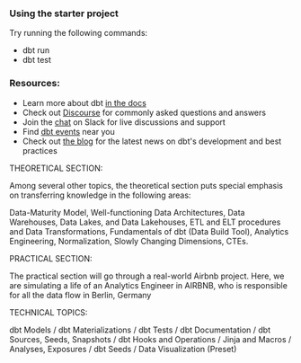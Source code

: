 ### Using the starter project

Try running the following commands:
- dbt run
- dbt test


### Resources:
- Learn more about dbt [in the docs](https://docs.getdbt.com/docs/introduction)
- Check out [Discourse](https://discourse.getdbt.com/) for commonly asked questions and answers
- Join the [chat](https://community.getdbt.com/) on Slack for live discussions and support
- Find [dbt events](https://events.getdbt.com) near you
- Check out [the blog](https://blog.getdbt.com/) for the latest news on dbt's development and best practices

THEORETICAL SECTION:

Among several other topics, the theoretical section puts special emphasis on transferring knowledge in the following areas:

Data-Maturity Model,
Well-functioning Data Architectures,
Data Warehouses, Data Lakes, and Data Lakehouses,
ETL and ELT procedures and Data Transformations,
Fundamentals of dbt (Data Build Tool),
Analytics Engineering,
Normalization,
Slowly Changing Dimensions,
CTEs.


PRACTICAL SECTION:

The practical section will go through a real-world Airbnb project. Here, we are simulating a life of an Analytics Engineer in AIRBNB, who is responsible for all the data flow in Berlin, Germany

TECHNICAL TOPICS:

dbt Models /
dbt Materializations / 
dbt Tests /
dbt Documentation /
dbt Sources, Seeds, Snapshots /
dbt Hooks and Operations /
Jinja and Macros /
Analyses, Exposures /
dbt Seeds /
Data Visualization (Preset)
